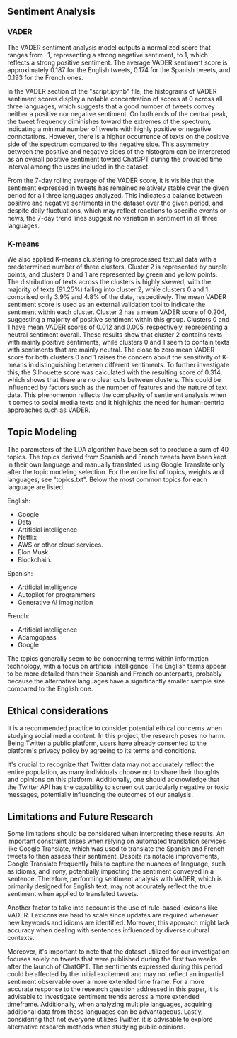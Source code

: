 ## Sentiment Analysis

### VADER

The VADER sentiment analysis model outputs a normalized score that ranges from -1, representing a strong negative sentiment, to 1, which reflects a strong positive sentiment.
The average VADER sentiment score is approximately 0.187 for the English tweets, 0.174 for the Spanish tweets, and 0.193 for the French ones. 

In the VADER section of the "script.ipynb" file, the histograms of VADER sentiment scores display a notable concentration of scores at 0 across all three languages, which suggests that a good number of tweets convey neither a positive nor negative sentiment. On both ends of the central peak, the tweet frequency diminishes toward the extremes of the spectrum, indicating a minimal number of tweets with highly positive or negative connotations. However, there is a higher occurrence of texts on the positive side of the spectrum compared to the negative side. This asymmetry between the positive and negative sides of the histogram can be interpreted as an overall positive sentiment toward ChatGPT during the provided time interval among the users included in the dataset.

From the 7-day rolling average of the VADER score, it is visible that the sentiment expressed in tweets has remained relatively stable over the given period for all three languages analyzed. This indicates a balance between positive and negative sentiments in the dataset over the given period, and despite daily fluctuations, which may reflect reactions to specific events or news, the 7-day trend lines suggest no variation in sentiment in all three languages.

### K-means

We also applied K-means clustering to preprocessed textual data with a predetermined number of three clusters. Cluster 2 is represented by purple points, and clusters 0 and 1 are represented by green and yellow points. The distribution of texts across the clusters is highly skewed, with the majority of texts (91.25%) falling into cluster 2, while clusters 0 and 1 comprised only 3.9% and 4.8% of the data, respectively. The mean VADER sentiment score is used as an external validation tool to indicate the sentiment within each cluster. Cluster 2 has a mean VADER score of 0.204, suggesting a majority of positive sentiment within this group. Clusters 0 and 1 have mean VADER scores of 0.012 and 0.005, respectively, representing a neutral sentiment overall.
These results show that cluster 2 contains texts with mainly positive sentiments, while clusters 0 and 1 seem to contain texts with sentiments that are mainly neutral. The close to zero mean VADER score for both clusters 0 and 1 raises the concern about the sensitivity of K-means in distinguishing between different sentiments. To further investigate this, the Silhouette score was calculated with the resulting score of 0.314, which shows that there are no clear cuts between clusters. This could be influenced by factors such as the number of features and the nature of text data. This phenomenon reflects the complexity of sentiment analysis when it comes to social media texts and it highlights the need for human-centric approaches such as VADER.

## Topic Modeling

The parameters of the LDA algorithm have been set to produce a sum of 40 topics. The topics derived from Spanish and French tweets have been kept in their own language and manually translated using Google Translate only after the topic modeling selection. For the entire list of topics, weights and languages, see "topics.txt". Below the most common topics for each language are listed.

English:
-	Google
-	Data
-	Artificial intelligence
-	Netflix
-	AWS or other cloud services.
-	Elon Musk 
-	Blockchain.

Spanish:
-	Artificial intelligence
-	Autopilot for programmers
-	Generative AI imagination

French:
-	Artificial intelligence
-	Adamgopass
-	Google

The topics generally seem to be concerning terms within information technology, with a focus on artificial intelligence. The English terms appear to be more detailed than their Spanish and French counterparts, probably because the alternative languages have a significantly smaller sample size compared to the English one.

## Ethical considerations

It is a recommended practice to consider potential ethical concerns when studying social media content. In this project, the research poses no harm. Being Twitter a public platform, users have already consented to the platform's privacy policy by agreeing to its terms and conditions. 

It's crucial to recognize that Twitter data may not accurately reflect the entire population, as many individuals choose not to share their thoughts and opinions on this platform. Additionally, one should acknowledge that the Twitter API has the capability to screen out particularly negative or toxic messages, potentially influencing the outcomes of our analysis.

## Limitations and Future Research

Some limitations should be considered when interpreting these results. An important constraint arises when relying on automated translation services like Google Translate, which was used to translate the Spanish and French tweets to then assess their sentiment. Despite its notable improvements, Google Translate frequently fails to capture the nuances of language, such as idioms, and irony, potentially impacting the sentiment conveyed in a sentence. Therefore, performing sentiment analysis with VADER, which is primarily designed for English text, may not accurately reflect the true sentiment when applied to translated tweets.

Another factor to take into account is the use of rule-based lexicons like VADER. Lexicons are hard to scale since updates are required whenever new keywords and idioms are identified. Moreover, this approach might lack accuracy when dealing with sentences influenced by diverse cultural contexts.

Moreover, it's important to note that the dataset utilized for our investigation focuses solely on tweets that were published during the first two weeks after the launch of ChatGPT. The sentiments expressed during this period could be affected by the initial excitement and may not reflect an impartial sentiment observable over a more extended time frame. 
For a more accurate response to the research question addressed in this paper, it is advisable to investigate sentiment trends across a more extended timeframe. Additionally, when analyzing multiple languages, acquiring additional data from these languages can be advantageous. Lastly, considering that not everyone utilizes Twitter, it is advisable to explore alternative research methods when studying public opinions.